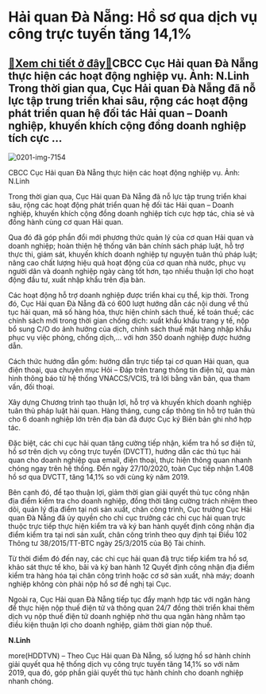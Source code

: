 Hải quan Đà Nẵng: Hồ sơ qua dịch vụ công trực tuyến tăng 14,1%
==============================================================

[:gift:Xem chi tiết ở đây:gift:](https://hddtvn.com/hai-quan-da-nang-ho-so-qua-dich-vu-cong-truc-tuyen-tang-141/)CBCC Cục Hải quan Đà Nẵng thực hiện các hoạt động nghiệp vụ. Ảnh: N.Linh Trong thời gian qua, Cục Hải quan Đà Nẵng đã nỗ lực tập trung triển khai sâu, rộng các hoạt động phát triển quan hệ đối tác Hải quan – Doanh nghiệp, khuyến khích cộng đồng doanh nghiệp tích cực …
----------------------------------------------------------------------------------------------------------------------------------------------------------------------------------------------------------------------------------------------------------------------------





![0201-img-7154](https://hddtvn.com/wp-content/uploads/2021/01/0201_IMG_7154.jpg "CBCC Cục Hải quan Đà Nẵng thực hiện các hoạt động nghiệp vụ")


CBCC Cục Hải quan Đà Nẵng thực hiện các hoạt động nghiệp vụ. Ảnh: N.Linh



Trong thời gian qua, Cục Hải quan Đà Nẵng đã nỗ lực tập trung triển khai sâu, rộng các hoạt động phát triển quan hệ đối tác Hải quan – Doanh nghiệp, khuyến khích cộng đồng doanh nghiệp tích cực hợp tác, chia sẻ và đồng hành cùng cơ quan Hải quan.


Qua đó đã góp phần đổi mới phương thức quản lý của cơ quan Hải quan và doanh nghiệp; hoàn thiện hệ thống văn bản chính sách pháp luật, hỗ trợ thực thi, giám sát, khuyến khích doanh nghiệp tự nguyện tuân thủ pháp luật; nâng cao chất lượng hiệu quả hoạt động của cơ quan nhà nước, phục vụ người dân và doanh nghiệp ngày càng tốt hơn, tạo nhiều thuận lợi cho hoạt động đầu tư, xuất nhập khẩu trên địa bàn.


Các hoạt động hỗ trợ doanh nghiệp được triển khai cụ thể, kịp thời. Trong đó, Cục Hải quan Đà Nẵng đã có 600 lượt hướng dẫn các nội dung về thủ tục hải quan, mã số hàng hóa, thực hiện chính sách thuế, kế toán thuế; các chính sách mới trong thời gian chống dịch: xuất khẩu khẩu trang y tế, nộp bổ sung C/O do ảnh hưởng của dịch, chính sách thuế mặt hàng nhập khẩu phục vụ việc phòng, chống dịch,… với hơn 350 doanh nghiệp được hướng dẫn.


Cách thức hướng dẫn gồm: hướng dẫn trực tiếp tại cơ quan Hải quan, qua điện thoại, qua chuyên mục Hỏi – Đáp trên trang thông tin điện tử, qua màn hình thông báo từ hệ thống VNACCS/VCIS, trả lời bằng văn bản, qua tham vấn, đối thoại.


Xây dựng Chương trình tạo thuận lợi, hỗ trợ và khuyến khích doanh nghiệp tuân thủ pháp luật hải quan. Hàng tháng, cung cấp thông tin hỗ trợ tuân thủ cho 6 doanh nghiệp lớn trên địa bàn đã được Cục ký Biên bản ghi nhớ hợp tác.


Đặc biệt, các chi cục hải quan tăng cường tiếp nhận, kiểm tra hồ sơ điện tử, hồ sơ trên dịch vụ công trực tuyến (DVCTT), hướng dẫn các thủ tục hải quan cho doanh nghiệp qua email, điện thoại, thực hiện thông quan nhanh chóng ngay trên hệ thống. Đến ngày 27/10/2020, toàn Cục tiếp nhận 1.408 hồ sơ qua DVCTT, tăng 14,1% so với cùng kỳ năm 2019.


Bên cạnh đó, để tạo thuận lợi, giảm thời gian giải quyết thủ tục công nhận địa điểm kiểm tra cho doanh nghiệp, đồng thời tăng cường trách nhiệm theo dõi, quản lý địa điểm tại nơi sản xuất, chân công trình, Cục trưởng Cục Hải quan Đà Nẵng đã ủy quyền cho chi cục trưởng các chi cục hải quan trực thuộc trực tiếp thực hiện kiểm tra và ký ban hành quyết định công nhận địa điểm kiểm tra tại nơi sản xuất, chân công trình theo quy định tại Điều 102 Thông tư 38/2015/TT-BTC ngày 25/3/2015 của Bộ Tài chính.


Từ thời điểm đó đến nay, các chi cục hải quan đã trực tiếp kiểm tra hồ sơ, khảo sát thực tế kho, bãi và ký ban hành 12 Quyết định công nhận địa điểm kiểm tra hàng hóa tại chân công trình hoặc cơ sở sản xuất, nhà máy; doanh nghiệp không còn phải nộp hồ sơ đề nghị tại Cục.


Ngoài ra, Cục Hải quan Đà Nẵng tiếp tục đẩy mạnh hợp tác với ngân hàng để thực hiện nộp thuế điện tử và thông quan 24/7 đồng thời triển khai thêm dịch vụ nộp thuế điện tử doanh nghiệp nhờ thu qua ngân hàng nhằm tạo điều kiện thuận lợi cho doanh nghiệp, giảm thời gian nộp thuế.




**N.Linh**



more(HDDTVN) – Theo Cục Hải quan Đà Nẵng, số lượng hồ sơ hành chính giải quyết qua hệ thống dịch vụ công trực tuyến tăng 14,1% so với năm 2019, qua đó, góp phần giải quyết thủ tục hành chính cho doanh nghiệp nhanh chóng.

